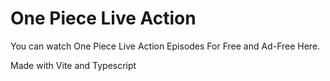 # One Piece Live Action

You can watch One Piece Live Action Episodes For Free and Ad-Free Here.

Made with Vite and Typescript